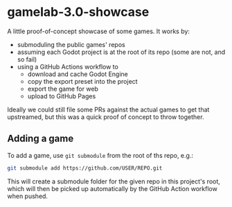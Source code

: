 # gamelab-3.0-showcase

A little proof-of-concept showcase of some games. It works by:
- submoduling the public games' repos
- assuming each Godot project is at the root of its repo (some are not, and so fail)
- using a GitHub Actions workflow to
  - download and cache Godot Engine
  - copy the export preset into the project
  - export the game for web
  - upload to GitHub Pages

Ideally we could still file some PRs against the actual games to get that upstreamed, but this was a quick proof of concept to throw together.

## Adding a game

To add a game, use `git submodule` from the root of ths repo, e.g.:

```sh
git submodule add https://github.com/USER/REPO.git
```

This will create a submodule folder for the given repo in this project's root, which will then be picked up automatically by the GitHub Action workflow when pushed.
